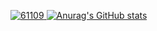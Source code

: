 [![61109](https://user-images.githubusercontent.com/115846136/195967505-f40a6f67-fa98-4b5f-a8be-92fbaf5d6149.png)
![Anurag's GitHub stats](https://github-readme-stats.vercel.app/api?username=Pedro)](https://github.com/testepedromendonca)
